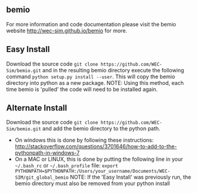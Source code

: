 ## bemio
For more information and code documentation please visit the bemio website http://wec-sim.github.io/bemio for more.

## Easy Install
Download the source code ``git clone https://github.com/WEC-Sim/bemio.git`` and in the resulting bemio directory execute the following command ``python setup.py install --user``. This will copy the bemio directory into python as a new package. NOTE: Using this method, each time bemio is 'pulled' the code will need to be installed again.

## Alternate Install
Download the source code ``git clone https://github.com/WEC-Sim/bemio.git`` and add the bemio directory to the python path. 
- On windows this is done by following these instructions: http://stackoverflow.com/questions/3701646/how-to-add-to-the-pythonpath-in-windows-7
- On a MAC or LINUX, this is done by putting the following line in your ``~/.bash_rc`` or ``~/.bash_profile`` file: 
``export PYTHONPATH=$PYTHONPATH:/Users/your_username/Documents/WEC-SIM/git_global_bemio``
NOTE: If the 'Easy Install' was previously run, the bemio directory must also be removed from your python install 
